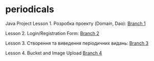 # periodicals
Java Project
Lesson 1. Розробка проекту (Domain, Dao): [Branch 1](https://github.com/ana-radchuk/periodicals/tree/1-розробкаПроекту-domain-dao) 

Lesson 2. Login/Registration Form: [Branch 2](https://github.com/ana-radchuk/periodicals/tree/2-login/registrationForm)

Lesson 3. Створення та виведення періодичних видань: [Branch 3](https://github.com/ana-radchuk/periodicals/tree/3---СтворенняТаВиведенняПеріодичнихВидань)

Lesson 4. Bucket and Image Upload [Branch 4](https://github.com/ana-radchuk/periodicals/tree/4-bucket-imageUpload)


